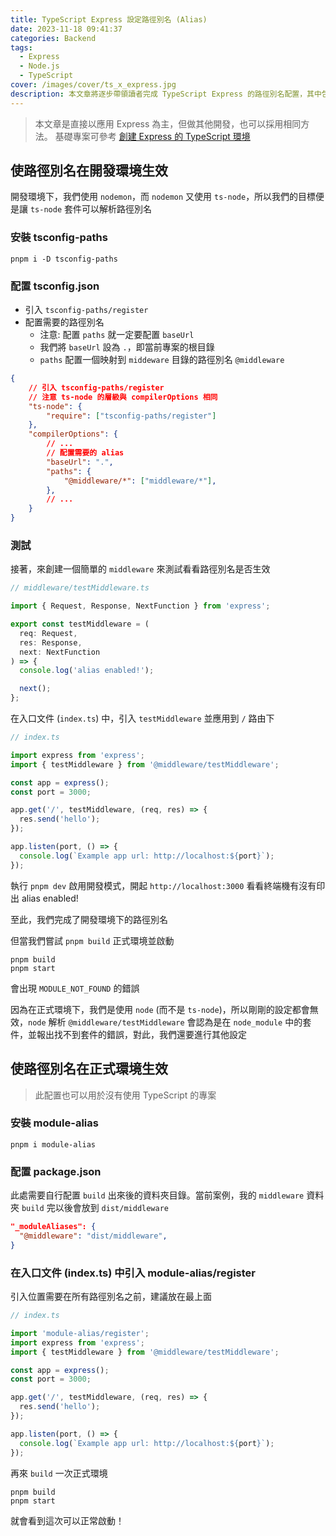```yaml
---
title: TypeScript Express 設定路徑別名 (Alias)
date: 2023-11-18 09:41:37
categories: Backend
tags:
  - Express
  - Node.js
  - TypeScript
cover: /images/cover/ts_x_express.jpg
description: 本文章將逐步帶領讀者完成 TypeScript Express 的路徑別名配置，其中包含了開發環境下的配置，與正式環境下的配置。此處提到的路徑別名為 import 時的路徑別名。
---
```


> 本文章是直接以應用 Express 為主，但做其他開發，也可以採用相同方法。
> 基礎專案可參考 [創建 Express 的 TypeScript 環境](/tech-blog/Backend/develop-express-with-typescript/)

## 使路徑別名在開發環境生效

開發環境下，我們使用 `nodemon`，而 `nodemon` 又使用 `ts-node`，所以我們的目標便是讓 `ts-node` 套件可以解析路徑別名

### 安裝 tsconfig-paths

```
pnpm i -D tsconfig-paths
```

### 配置 tsconfig.json

- 引入 `tsconfig-paths/register`
- 配置需要的路徑別名
    - 注意: 配置 `paths` 就一定要配置 `baseUrl`
    - 我們將 `baseUrl` 設為 `.`，即當前專案的根目錄
    - `paths` 配置一個映射到 `middeware` 目錄的路徑別名 `@middleware`

```json
{
    // 引入 tsconfig-paths/register
    // 注意 ts-node 的層級與 compilerOptions 相同
    "ts-node": {
        "require": ["tsconfig-paths/register"]
    },
    "compilerOptions": {
        // ...
        // 配置需要的 alias
        "baseUrl": ".",
        "paths": {
            "@middleware/*": ["middleware/*"],
        },
        // ...
    }
}
```

### 測試

接著，來創建一個簡單的 `middleware` 來測試看看路徑別名是否生效

```typescript
// middleware/testMiddleware.ts

import { Request, Response, NextFunction } from 'express';

export const testMiddleware = (
  req: Request,
  res: Response,
  next: NextFunction
) => {
  console.log('alias enabled!');

  next();
};
```

在入口文件 (`index.ts`) 中，引入 `testMiddleware` 並應用到 `/` 路由下

```typescript
// index.ts

import express from 'express';
import { testMiddleware } from '@middleware/testMiddleware';

const app = express();
const port = 3000;

app.get('/', testMiddleware, (req, res) => {
  res.send('hello');
});

app.listen(port, () => {
  console.log(`Example app url: http://localhost:${port}`);
});
```

執行 `pnpm dev` 啟用開發模式，開起 `http://localhost:3000` 看看終端機有沒有印出 alias enabled!

至此，我們完成了開發環境下的路徑別名

但當我們嘗試 `pnpm build` 正式環境並啟動

```
pnpm build
pnpm start
```

會出現 `MODULE_NOT_FOUND` 的錯誤

因為在正式環境下，我們是使用 `node` (而不是 `ts-node`)，所以剛剛的設定都會無效，`node` 解析 `@middleware/testMiddleware` 會認為是在 `node_module` 中的套件，並報出找不到套件的錯誤，對此，我們還要進行其他設定

## 使路徑別名在正式環境生效

> 此配置也可以用於沒有使用 TypeScript 的專案

### 安裝 module-alias

```
pnpm i module-alias
```

### 配置 package.json

此處需要自行配置 `build` 出來後的資料夾目錄。當前案例，我的 `middleware` 資料夾 `build` 完以後會放到 `dist/middleware`

```json
"_moduleAliases": {
  "@middleware": "dist/middleware",
}
```

### 在入口文件 (index.ts) 中引入 module-alias/register

引入位置需要在所有路徑別名之前，建議放在最上面

```typescript
// index.ts

import 'module-alias/register';
import express from 'express';
import { testMiddleware } from '@middleware/testMiddleware';

const app = express();
const port = 3000;

app.get('/', testMiddleware, (req, res) => {
  res.send('hello');
});

app.listen(port, () => {
  console.log(`Example app url: http://localhost:${port}`);
});
```

再來 `build` 一次正式環境

```
pnpm build
pnpm start
```

就會看到這次可以正常啟動！